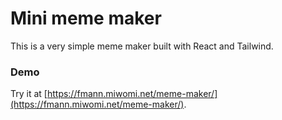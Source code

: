 # Mini meme maker

This is a very simple meme maker built with React and Tailwind.

### Demo

Try it at [https://fmann.miwomi.net/meme-maker/](https://fmann.miwomi.net/meme-maker/).